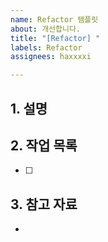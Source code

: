 ```yaml
---
name: Refactor 템플릿
about: 개선합니다.
title: "[Refactor] "
labels: Refactor
assignees: haxxxxi

---
```


## 1. 설명

## 2. 작업 목록
- [ ]

## 3. 참고 자료
-
